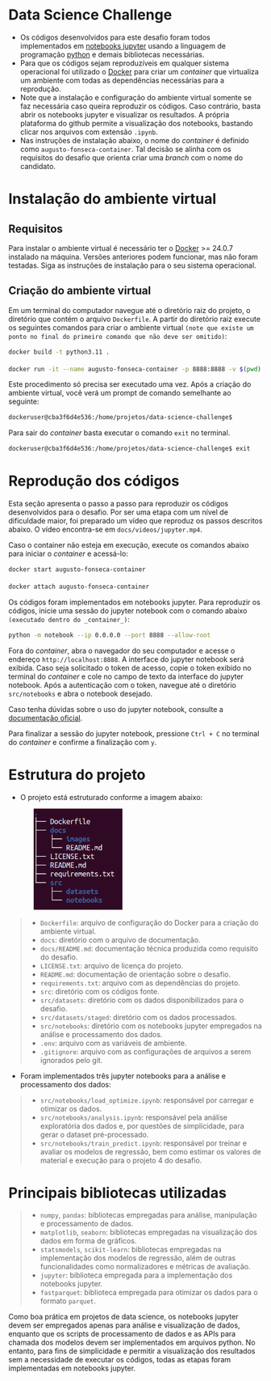 # Data Science Challenge

* Os códigos desenvolvidos para este desafio foram todos implementados em [notebooks jupyter](https://jupyter-notebook.readthedocs.io/en/stable/) usando a linguagem de programação [python](https://www.python.org/) e demais bibliotecas necessárias.
* Para que os códigos sejam reproduzíveis em qualquer sistema operacional foi utilizado o [Docker](https://www.docker.com/) para criar um _container_ que virtualiza um ambiente com todas as dependências necessárias para a reprodução.
* Note que a instalação e configuração do ambiente virtual somente se faz necessária caso queira reproduzir os códigos. Caso contrário, basta abrir os notebooks jupyter e visualizar os resultados. A própria plataforma do github permite a visualização dos notebooks, bastando clicar nos arquivos com extensão `.ipynb`.
* Nas instruções de instalação abaixo, o nome do _container_ é definido como `augusto-fonseca-container`. Tal decisão se alinha com os requisitos do desafio que orienta criar uma _branch_ com o nome do candidato.

# Instalação do ambiente virtual

## Requisitos
Para instalar o ambiente virtual é necessário ter o [Docker](https://www.docker.com/) >= 24.0.7 instalado na máquina. Versões anteriores podem funcionar, mas não foram testadas. Siga as instruções de instalação para o seu sistema operacional.

## Criação do ambiente virtual
Em um terminal do computador navegue até o diretório raiz do projeto, o diretório que contém o arquivo `Dockerfile`. A partir do diretório raiz execute os seguintes comandos para criar o ambiente virtual `(note que existe um ponto no final do primeiro comando que não deve ser omitido)`:

```bash
docker build -t python3.11 .

docker run -it --name augusto-fonseca-container -p 8888:8888 -v $(pwd):/home/projetos/data-science-challenge python3.11
```
Este procedimento só precisa ser executado uma vez. Após a criação do ambiente virtual, você verá um prompt de comando semelhante ao seguinte:

```bash
dockeruser@cba3f6d4e536:/home/projetos/data-science-challenge$
```

Para sair do _container_ basta executar o comando `exit` no terminal.

```bash
dockeruser@cba3f6d4e536:/home/projetos/data-science-challenge$ exit
```

# Reprodução dos códigos

Esta seção apresenta o passo a passo para reproduzir os códigos desenvolvidos para o desafio. Por ser uma etapa com um nível de dificuldade maior, foi preparado um vídeo que reproduz os passos descritos abaixo. O vídeo encontra-se em `docs/videos/jupyter.mp4`.

Caso o container não esteja em execução, execute os comandos abaixo para iniciar o _container_ e acessá-lo:

```bash
docker start augusto-fonseca-container

docker attach augusto-fonseca-container
```

Os códigos foram implementados em notebooks jupyter. Para reproduzir os códigos, inicie uma sessão do jupyter notebook com o comando abaixo `(executado dentro do _container_)`:

```bash
python -m notebook --ip 0.0.0.0 --port 8888 --allow-root
```

Fora do _container_, abra o navegador do seu computador e acesse o endereço `http://localhost:8888`. A interface do jupyter notebook será exibida. Caso seja solicitado o token de acesso, copie o token exibido no terminal do _container_ e cole no campo de texto da interface do jupyter notebook. Após a autenticação com o token, navegue até o diretório `src/notebooks` e abra o notebook desejado.

Caso tenha dúvidas sobre o uso do jupyter notebook, consulte a [documentação oficial](https://jupyter-notebook.readthedocs.io/en/stable/).

Para finalizar a sessão do jupyter notebook, pressione `Ctrl + C` no terminal do _container_ e confirme a finalização com `y`.

# Estrutura do projeto
* O projeto está estruturado conforme a imagem abaixo:

<img src='images/tree.png' height=200 style='margin-left:50px'>

> * `Dockerfile`: arquivo de configuração do Docker para a criação do ambiente virtual.
> * `docs`: diretório com o arquivo de documentação.
> * `docs/README.md`: documentação técnica produzida como requisito do desafio.
> * `LICENSE.txt`: arquivo de licença do projeto.
> * `README.md`: documentação de orientação sobre o desafio.
> * `requirements.txt`: arquivo com as dependências do projeto.
> * `src`: diretório com os códigos fonte.
> * `src/datasets`: diretório com os dados disponibilizados para o desafio.
> * `src/datasets/staged`: diretório com os dados processados.
> * `src/notebooks`: diretório com os notebooks jupyter empregados na análise e processamento dos dados.
> * `.env`: arquivo com as variáveis de ambiente.
> * `.gitignore`: arquivo com as configurações de arquivos a serem ignorados pelo git.

* Foram implementados três jupyter notebooks para a análise e processamento dos dados:
> * `src/notebooks/load_optimize.ipynb`: responsável por carregar e otimizar os dados.
> * `src/notebooks/analysis.ipynb`: responsável pela análise exploratória dos dados e, por questões de simplicidade, para gerar o dataset pré-processado.
> * `src/notebooks/train_predict.ipynb`: responsável por treinar e avaliar os modelos de regressão, bem como estimar os valores de material e execução para o projeto 4 do desafio.

# Principais bibliotecas utilizadas

> * `numpy`, `pandas`: bibliotecas empregadas para análise, manipulação e processamento de dados.
> * `matplotlib`, `seaborn`: bibliotecas empregadas na visualização dos dados em forma de gráficos.
> * `statsmodels`, `scikit-learn`: bibliotecas empregadas na implementação dos modelos de regressão, além de outras funcionalidades como normalizadores e métricas de avaliação.
> * `jupyter`: biblioteca empregada para a implementação dos notebooks jupyter.
> * `fastparquet`: biblioteca empregada para otimizar os dados para o formato `parquet`.

Como boa prática em projetos de data science, os notebooks jupyter devem ser empregados apenas para análise e visualização de dados, enquanto que os scripts de processamento de dados e as APIs para chamada dos modelos devem ser implementados em arquivos python. No entanto, para fins de simplicidade e permitir a visualização dos resultados sem a necessidade de executar os códigos, todas as etapas foram implementadas em notebooks jupyter.
